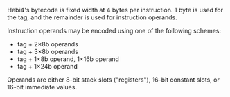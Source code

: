 
Hebi4's bytecode is fixed width at 4 bytes per instruction. 1 byte is used for the tag, and the remainder
is used for instruction operands.

Instruction operands may be encoded using one of the following schemes:
- tag + 2×8b operands
- tag + 3×8b operands
- tag + 1×8b operand, 1×16b operand
- tag + 1×24b operand

Operands are either 8-bit stack slots ("registers"), 16-bit constant slots, or 16-bit immediate values.

